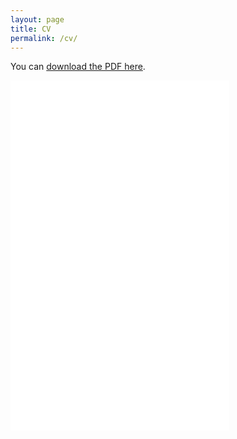 ```yaml
---
layout: page
title: CV
permalink: /cv/
---
```


You can [download the PDF here](/docs/Aditya_CV.pdf).
<div class="cv-container">
    <iframe src="/docs/Aditya_CV.pdf" height = 560, width = 350, allowfullscreen="" frameborder="0">
    </iframe>
</div>

